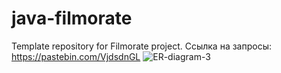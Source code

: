 # java-filmorate
Template repository for Filmorate project.
Ссылка на запросы: https://pastebin.com/VjdsdnGL
![ER-diagram-3](https://user-images.githubusercontent.com/97181431/173637996-ff94cdea-3ad6-44de-8ec1-c5697448f5e2.png)
